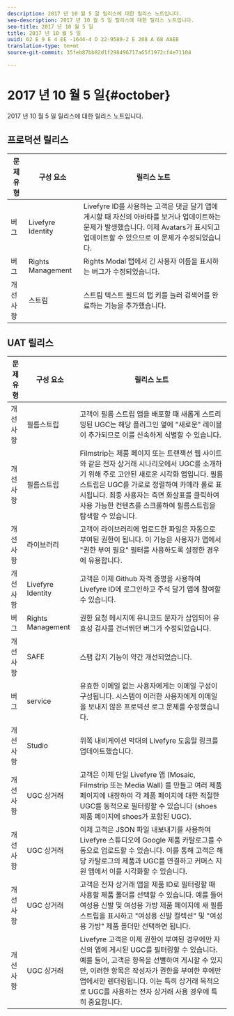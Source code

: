 ```yaml
---
description: 2017 년 10 월 5 일 릴리스에 대한 릴리스 노트입니다.
seo-description: 2017 년 10 월 5 일 릴리스에 대한 릴리스 노트입니다.
seo-title: 2017 년 10 월 5 일
title: 2017 년 10 월 5 일
uuid: 62 E 9 E 4 EE -1644-4 D 22-9589-2 E 208 A 68 AAEB
translation-type: tm+mt
source-git-commit: 35feb87bb82d1f298496717a65f1972cf4e71104

---
```



# 2017 년 10 월 5 일{#october}

2017 년 10 월 5 일 릴리스에 대한 릴리스 노트입니다.

## 프로덕션 릴리스

| **문제 유형** | **구성 요소** | **릴리스 노트** |
|---|---|---|
| 버그 | Livefyre Identity | Livefyre ID를 사용하는 고객은 댓글 달기 앱에 게시할 때 자신의 아바타를 보거나 업데이트하는 문제가 발생했습니다. 이제 Avatars가 표시되고 업데이트할 수 있으므로 이 문제가 수정되었습니다. |
| 버그 | Rights Management | Rights Modal 탭에서 긴 사용자 이름을 표시하는 버그가 수정되었습니다. |
| 개선 사항 | 스트림 | 스트림 텍스트 필드의 탭 키를 눌러 검색어를 완료하는 기능을 추가했습니다. |

## UAT 릴리스

| **문제 유형** | **구성 요소** | **릴리스 노트** |
|---|---|---|
| 개선 사항 | 필름스트립 | 고객이 필름 스트립 앱을 배포할 때 새롭게 스트리밍된 UGC는 해당 플러그인 옆에 "새로운" 레이블이 추가되므로 이를 신속하게 식별할 수 있습니다. |
| 개선 사항 | 필름스트립 | Filmstrip는 제품 페이지 또는 트랜잭션 웹 사이트와 같은 전자 상거래 시나리오에서 UGC를 소개하기 위해 주로 고안된 새로운 시각화 앱입니다. 필름 스트립은 UGC를 가로로 정렬하여 카메라 롤로 표시됩니다. 최종 사용자는 측면 화살표를 클릭하여 사용 가능한 컨텐츠를 스크롤하여 필름스트립을 탐색할 수 있습니다. |
| 개선 사항 | 라이브러리 | 고객이 라이브러리에 업로드한 파일은 자동으로 부여된 권한이 됩니다. 이 기능은 사용자가 앱에서 "권한 부여 필요" 필터를 사용하도록 설정한 경우에 유용합니다. |
| 개선 사항 | Livefyre Identity | 고객은 이제 Github 자격 증명을 사용하여 Livefyre ID에 로그인하고 주석 달기 앱에 참여할 수 있습니다. |
| 버그 | Rights Management | 권한 요청 메시지에 유니코드 문자가 삽입되어 유효성 검사를 건너뛰던 버그가 수정되었습니다. |
| 개선 사항 | SAFE | 스팸 감지 기능이 약간 개선되었습니다. |
| 버그 | service | 유효한 이메일 없는 사용자에게는 이메일 구성이 구성됩니다. 시스템이 이러한 사용자에게 이메일을 보내지 않은 프로덕션 로그 문제를 수정했습니다. |
| 개선 사항 | Studio | 위쪽 내비게이션 막대의 Livefyre 도움말 링크를 업데이트했습니다. |
| 개선 사항 | UGC 상거래 | 고객은 이제 단일 Livefyre 앱 (Mosaic, Filmstrip 또는 Media Wall) 를 만들고 여러 제품 페이지에 내장하여 각 제품 페이지에 대한 적절한 UGC를 동적으로 필터링할 수 있습니다 (shoes 제품 페이지에 shoes가 포함된 UGC). |
| 개선 사항 | UGC 상거래 | 이제 고객은 JSON 파일 내보내기를 사용하여 Livefyre 스튜디오에 Google 제품 카탈로그를 수동으로 업로드할 수 있습니다. 이를 통해 고객은 해당 카탈로그의 제품과 UGC를 연결하고 커머스 지원 앱에서 이를 시각화할 수 있습니다. |
| 개선 사항 | UGC 상거래 | 고객은 전자 상거래 앱을 제품 ID로 필터링할 때 사용할 제품 폴더를 선택할 수 있습니다. 예를 들어 여성용 신발 및 여성용 가방 제품 페이지에 새 필름스트립을 표시하고 "여성용 신발 컬렉션" 및 "여성용 가방" 제품 폴더만 선택하면 됩니다. |
| 개선 사항 | UGC 상거래 | Livefyre 고객은 이제 권한이 부여된 경우에만 자신의 앱에 게시된 UGC를 필터링할 수 있습니다. 예를 들어, 고객은 항목을 선별하여 게시할 수 있지만, 이러한 항목은 작성자가 권한을 부여한 후에만 앱에서만 렌더링됩니다. 이는 특히 상거래 목적으로 UGC를 사용하는 전자 상거래 사용 경우에 특히 중요합니다. |

